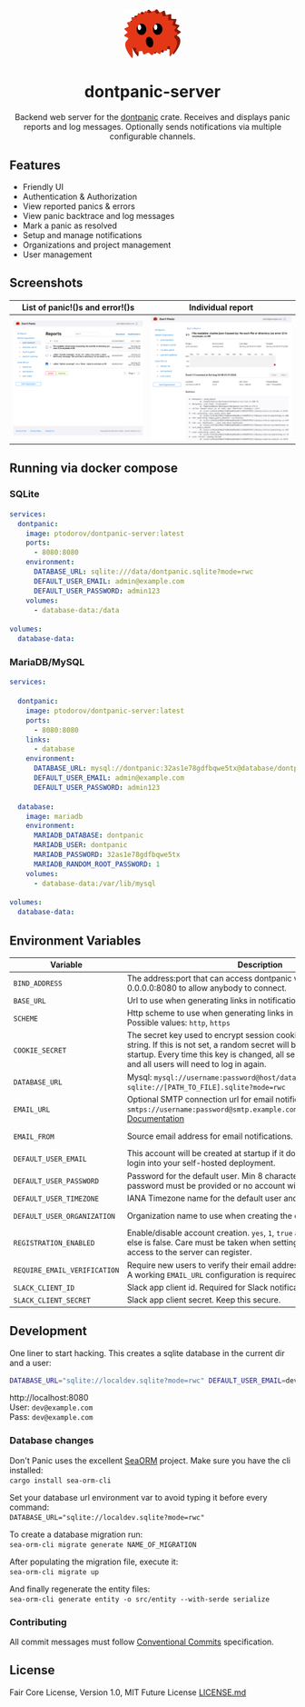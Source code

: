 <div align="center">
  <img src="https://raw.githubusercontent.com/peterprototypes/dontpanic-server/253282285864ef092281bc63be70f79bdb10670b/static/dontpanic-ferris-logo.svg" width="20%" />
  <h1>dontpanic-server</h1>
  <p>
    Backend web server for the <a href="https://crates.io/crates/dontpanic">dontpanic</a> crate. Receives and displays panic reports and log messages. Optionally sends notifications via multiple configurable channels.
  </p>
</div>

## Features

- Friendly UI
- Authentication & Authorization
- View reported panics & errors
- View panic backtrace and log messages
- Mark a panic as resolved
- Setup and manage notifications
- Organizations and project management
- User management

## Screenshots

List of panic!()s and error!()s                | Individual report
:---------------------------------------------:|:--------------------------------------------------:
![](/static/img/screenshot_list.png?raw=true)  |  ![](/static/img/screenshot_report.png?raw=true)

## Running via docker compose

### SQLite

```yml
services:
  dontpanic:
    image: ptodorov/dontpanic-server:latest
    ports:
      - 8080:8080
    environment:
      DATABASE_URL: sqlite:///data/dontpanic.sqlite?mode=rwc
      DEFAULT_USER_EMAIL: admin@example.com
      DEFAULT_USER_PASSWORD: admin123
    volumes:
      - database-data:/data

volumes:
  database-data:
```

### MariaDB/MySQL

```yml
services:

  dontpanic:
    image: ptodorov/dontpanic-server:latest
    ports:
      - 8080:8080
    links:
      - database
    environment:
      DATABASE_URL: mysql://dontpanic:32as1e78gdfbqwe5tx@database/dontpanic
      DEFAULT_USER_EMAIL: admin@example.com
      DEFAULT_USER_PASSWORD: admin123

  database:
    image: mariadb
    environment:
      MARIADB_DATABASE: dontpanic
      MARIADB_USER: dontpanic
      MARIADB_PASSWORD: 32as1e78gdfbqwe5tx
      MARIADB_RANDOM_ROOT_PASSWORD: 1
    volumes:
      - database-data:/var/lib/mysql

volumes:
  database-data:
```

## Environment Variables

| Variable                      | Description                                                                                                                           | Default
|-------------------------------|---------------------------------------------------------------------------------------------------------------------------------------|------------------
| `BIND_ADDRESS`                | The address:port that can access dontpanic web interface. Use 0.0.0.0:8080 to allow anybody to connect.                               | `0.0.0.0:8080`
| `BASE_URL`                    | Url to use when generating links in notifications and emails.                                                                         | `localhost`
| `SCHEME`                      | Http scheme to use when generating links in notifications and emails.  Possible values: `http`, `https`                               | `http`
| `COOKIE_SECRET`               | The secret key used to encrypt session cookies. Set this to a random string. If this is not set, a random secret will be generated on each startup. Every time this key is changed, all sessions will be dropped and all users will need to log in again. | Random
| `DATABASE_URL`                | Mysql: `mysql://username:password@host/database` Sqlite: `sqlite://[PATH_TO_FILE].sqlite?mode=rwc`                                    | None
| `EMAIL_URL`                   | Optional SMTP connection url for email notifications. Format: `smtps://username:password@smtp.example.com/client.example.com:465`, [Documentation](https://docs.rs/lettre/latest/lettre/transport/smtp/struct.AsyncSmtpTransport.html#method.from_url) | None
| `EMAIL_FROM`                  | Source email address for email notifications.                                                                                         | no-rely@dontpanic.rs
| `DEFAULT_USER_EMAIL`          | This account will be created at startup if it does not exist. Use this to login into your self-hosted deployment.                     | None
| `DEFAULT_USER_PASSWORD`       | Password for the default user. Min 8 characters long. Both email and password must be provided or no account will be created.         | None
| `DEFAULT_USER_TIMEZONE`       | IANA Timezone name for the default user and for all new registrations.                                                                | `UTC`
| `DEFAULT_USER_ORGANIZATION`   | Organization name to use when creating the default user.                                                                              | `Default Organization`
| `REGISTRATION_ENABLED`        | Enable/disable account creation. `yes`, `1`, `true` all count as true, anything else is false. Care must be taken when setting this to yes. Anyone with access to the server can register. | `true`
| `REQUIRE_EMAIL_VERIFICATION`  | Require new users to verify their email address before they can login. A working `EMAIL_URL` configuration is required.               | `true`
| `SLACK_CLIENT_ID`             | Slack app client id. Required for Slack notifications to work. See [this](https://api.slack.com/quickstart)                           | None
| `SLACK_CLIENT_SECRET`         | Slack app client secret. Keep this secure.                                                                                            | None

## Development

One liner to start hacking. This creates a sqlite database in the current dir and a user:

```bash
DATABASE_URL="sqlite://localdev.sqlite?mode=rwc" DEFAULT_USER_EMAIL=dev@example.com DEFAULT_USER_PASSWORD=$DEFAULT_USER_EMAIL cargo run
```

http://localhost:8080  
User: `dev@example.com`  
Pass: `dev@example.com`  

### Database changes

Don't Panic uses the excellent [SeaORM](https://www.sea-ql.org/SeaORM/) project. Make sure you have the cli installed:  
`cargo install sea-orm-cli`

Set your database url environment var to avoid typing it before every command:  
`DATABASE_URL="sqlite://localdev.sqlite?mode=rwc"`

To create a database migration run:  
`sea-orm-cli migrate generate NAME_OF_MIGRATION`

After populating the migration file, execute it:  
`sea-orm-cli migrate up`

And finally regenerate the entity files:  
`sea-orm-cli generate entity -o src/entity --with-serde serialize`

### Contributing

All commit messages must follow [Conventional Commits](https://www.conventionalcommits.org/en/v1.0.0/) specification.

## License

Fair Core License, Version 1.0, MIT Future License [LICENSE.md](LICENSE.md)
